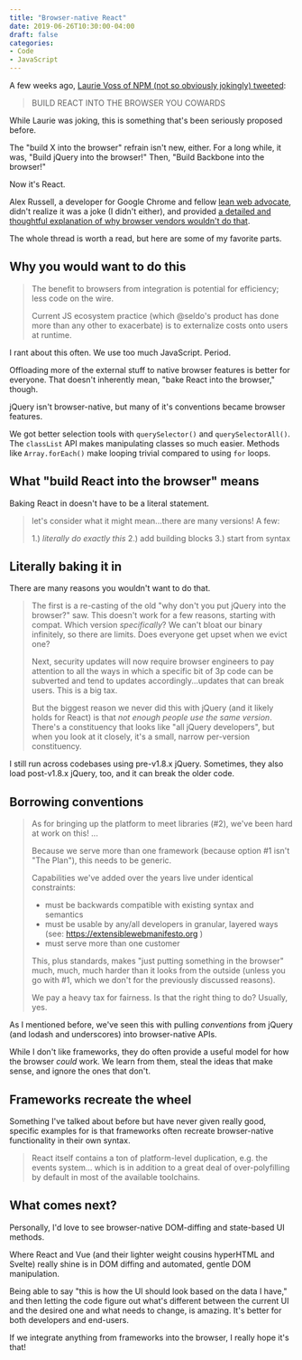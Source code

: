 ```yaml
---
title: "Browser-native React"
date: 2019-06-26T10:30:00-04:00
draft: false
categories:
- Code
- JavaScript
---
```


A few weeks ago, [Laurie Voss of NPM (not so obviously jokingly) tweeted](https://twitter.com/slightlylate/status/1135342338606153729):

> BUILD REACT INTO THE BROWSER YOU COWARDS

While Laurie was joking, this is something that's been seriously proposed before.

The "build X into the browser" refrain isn't new, either. For a long while, it was, "Build jQuery into the browser!" Then, "Build Backbone into the browser!"

Now it's React.

Alex Russell, a developer for Google Chrome and fellow [lean web advocate](https://gomakethings.com/talks/the-lean-web), didn't realize it was a joke (I didn't either), and provided [a detailed and thoughtful explanation of why browser vendors wouldn't do that](https://twitter.com/slightlylate/status/1135342338606153729).

The whole thread is worth a read, but here are some of my favorite parts.

## Why you would want to do this

> The benefit to browsers from integration is potential for efficiency; less code on the wire.
>
> Current JS ecosystem practice (which @seldo's product has done more than any other to exacerbate) is to externalize costs onto users at runtime.

I rant about this often. We use too much JavaScript. Period.

Offloading more of the external stuff to native browser features is better for everyone. That doesn't inherently mean, "bake React into the browser," though.

jQuery isn't browser-native, but many of it's conventions became browser features.

We got better selection tools with `querySelector()` and `querySelectorAll()`. The `classList` API makes manipulating classes so much easier. Methods like `Array.forEach()` make looping trivial compared to using `for` loops.

## What "build React into the browser" means

Baking React in doesn't have to be a literal statement.

> let's consider what it might mean...there are many versions! A few:
>
> 1.) *literally do exactly this*
> 2.) add building blocks
> 3.) start from syntax

## Literally baking it in

There are many reasons you wouldn't want to do that.

> The first is a re-casting of the old "why don't you put jQuery into the browser?" saw. This doesn't work for a few reasons, starting with compat. Which version *specifically*? We can't bloat our binary infinitely, so there are limits. Does everyone get upset when we evict one?
>
> Next, security updates will now require browser engineers to pay attention to all the ways in which a specific bit of 3p code can be subverted and tend to updates accordingly...updates that can break users. This is a big tax.
>
> But the biggest reason we never did this with jQuery (and it likely holds for React) is that *not enough people use the same version*. There's a constituency that looks like "all jQuery developers", but when you look at it closely, it's a small, narrow per-version constituency.

I still run across codebases using pre-v1.8.x jQuery. Sometimes, they also load post-v1.8.x jQuery, too, and it can break the older code.

## Borrowing conventions

> As for bringing up the platform to meet libraries (#2), we've been hard at work on this! ...
>
> Because we serve more than one framework (because option #1 isn't "The Plan"), this needs to be generic.
>
> Capabilities we've added over the years live under identical constraints:
>
> - must be backwards compatible with existing syntax and semantics
> - must be usable by any/all developers in granular, layered ways (see: https://extensiblewebmanifesto.org )
> - must serve more than one customer
>
> This, plus standards, makes "just putting something in the browser" much, much, much harder than it looks from the outside (unless you go with #1, which we don't for the previously discussed reasons).
>
> We pay a heavy tax for fairness. Is that the right thing to do? Usually, yes.

As I mentioned before, we've seen this with pulling *conventions* from jQuery (and lodash and underscores) into browser-native APIs.

While I don't like frameworks, they do often provide a useful model for how the browser *could* work. We learn from them, steal the ideas that make sense, and ignore the ones that don't.

## Frameworks recreate the wheel

Something I've talked about before but have never given really good, specific examples for is that frameworks often recreate browser-native functionality in their own syntax.

> React itself contains a ton of platform-level duplication, e.g. the events system... which is in addition to a great deal of over-polyfilling by default in most of the available toolchains.

## What comes next?

Personally, I'd love to see browser-native DOM-diffing and state-based UI methods.

Where React and Vue (and their lighter weight cousins hyperHTML and Svelte) really shine is in DOM diffing and automated, gentle DOM manipulation.

Being able to say "this is how the UI should look based on the data I have," and then letting the code figure out what's different between the current UI and the desired one and what needs to change, is amazing. It's better for both developers and end-users.

If we integrate anything from frameworks into the browser, I really hope it's that!